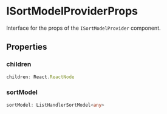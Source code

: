 # ISortModelProviderProps

Interface for the props of the `ISortModelProvider` component.

## Properties

### children

```ts
children: React.ReactNode
```

### sortModel

```ts
sortModel: ListHandlerSortModel<any>
```
